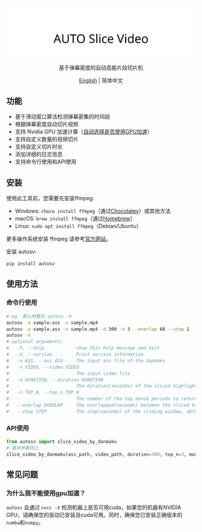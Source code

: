 <div align="center">
  <picture>
    <source media="(prefers-color-scheme: dark)" srcset="assets/headerDark.svg" />
    <img src="assets/headerLight.svg" alt="auto-slice-video" />
  </picture>

基于弹幕密度的自动高能片段切片机

[English](./README.md) | 简体中文

</div>

## 功能

- 基于滑动窗口算法检测弹幕密集的时间段
- 根据弹幕密度自动切片视频
- 支持 Nvidia GPU 加速计算（[自动选择是否使用GPU加速](#为什么我不能使用gpu加速)）
- 支持自定义数量的视频切片
- 支持自定义切片时长
- 添加详细的日志信息
- 支持命令行使用和API使用

## 安装

使用此工具前，您需要先安装ffmpeg:

- Windows: `choco install ffmpeg`（通过[Chocolatey](https://chocolatey.org/)）或其他方法
- macOS: `brew install ffmpeg`（通过[Homebrew](https://brew.sh/)）
- Linux: `sudo apt install ffmpeg`（Debian/Ubuntu）

更多操作系统安装 ffmpeg 请参考[官方网站](https://ffmpeg.org/download.html)。

安装 autosv:

```bash
pip install autosv
```

## 使用方法

### 命令行使用

```bash
# eg. 默认参数见 autosv -h
autosv -a sample.ass -v sample.mp4
autosv -a sample.ass -v sample.mp4 -d 300 -n 3 --overlap 60 --step 1
autosv -h
# optional arguments:
#   -h, --help            show this help message and exit
#   -V, --version         Print version information
#   -a ASS, --ass ASS     The input ass file of the danmaku
#   -v VIDEO, --video VIDEO
#                         The input video file
#   -d DURATION, --duration DURATION
#                         The duration(seconds) of the sliced highlight video, default is 60
#   -n TOP_N, --top_n TOP_N
#                         The number of the top dense periods to return, default is 1
#   --overlap OVERLAP     The overlapped(seconds) between the sliced highlight videos, default is 30
#   --step STEP           The step(seconds) of the sliding window, default is 1
```

### API使用

```python
from autosv import slice_video_by_danmaku
# 基本参数同上
slice_video_by_danmaku(ass_path, video_path, duration=300, top_n=3, max_overlap=60, step=1)
```

## 常见问题

### 为什么我不能使用gpu加速？

`autosv` 会通过 `nvcc -V` 检测机器上是否可用cuda，如果您的机器有NVIDIA GPU，请确保您的驱动已安装且cuda可用。同时，确保您已安装正确版本的`numba`和`numpy`。